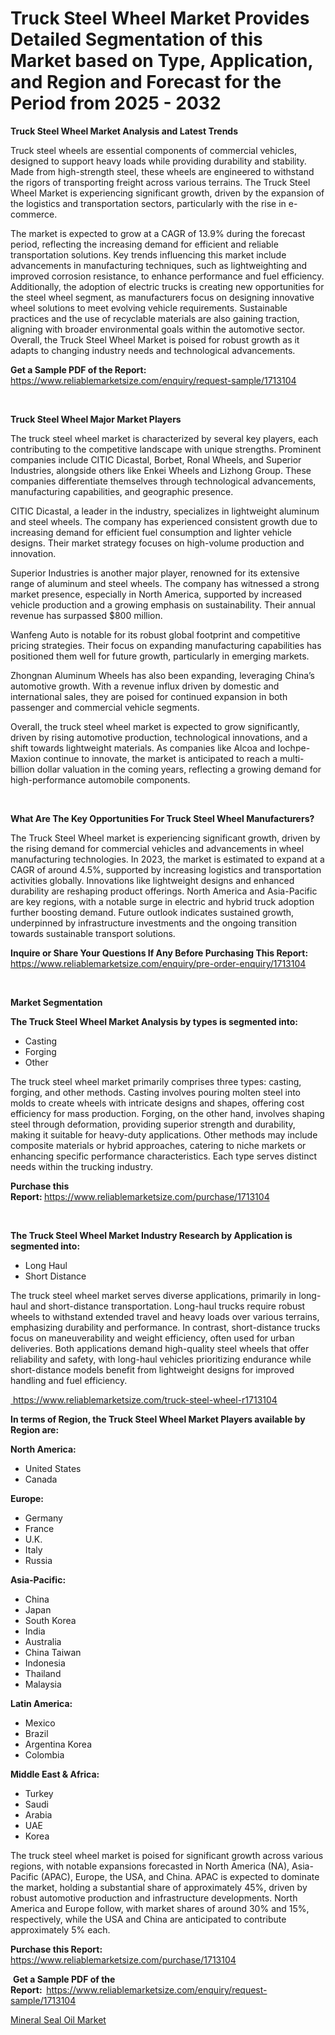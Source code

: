 <p><h1>Truck Steel Wheel Market Provides Detailed Segmentation of this Market based on Type, Application, and Region and Forecast for the Period from 2025 - 2032</h1></p><p><strong>Truck Steel Wheel Market Analysis and Latest Trends</strong></p>
<p><p>Truck steel wheels are essential components of commercial vehicles, designed to support heavy loads while providing durability and stability. Made from high-strength steel, these wheels are engineered to withstand the rigors of transporting freight across various terrains. The Truck Steel Wheel Market is experiencing significant growth, driven by the expansion of the logistics and transportation sectors, particularly with the rise in e-commerce. </p><p>The market is expected to grow at a CAGR of 13.9% during the forecast period, reflecting the increasing demand for efficient and reliable transportation solutions. Key trends influencing this market include advancements in manufacturing techniques, such as lightweighting and improved corrosion resistance, to enhance performance and fuel efficiency. Additionally, the adoption of electric trucks is creating new opportunities for the steel wheel segment, as manufacturers focus on designing innovative wheel solutions to meet evolving vehicle requirements. Sustainable practices and the use of recyclable materials are also gaining traction, aligning with broader environmental goals within the automotive sector. Overall, the Truck Steel Wheel Market is poised for robust growth as it adapts to changing industry needs and technological advancements.</p></p>
<p><strong>Get a Sample PDF of the Report:&nbsp;</strong> <a href="https://www.reliablemarketsize.com/enquiry/request-sample/1713104?utm_campaign=2460&utm_medium=2&utm_source=Github&utm_content=ia&utm_term=28032025&utm_id=truck-steel-wheel">https://www.reliablemarketsize.com/enquiry/request-sample/1713104</a></p>
<p>&nbsp;</p>
<p><strong>Truck Steel Wheel Major Market Players</strong></p>
<p><p>The truck steel wheel market is characterized by several key players, each contributing to the competitive landscape with unique strengths. Prominent companies include CITIC Dicastal, Borbet, Ronal Wheels, and Superior Industries, alongside others like Enkei Wheels and Lizhong Group. These companies differentiate themselves through technological advancements, manufacturing capabilities, and geographic presence.</p><p>CITIC Dicastal, a leader in the industry, specializes in lightweight aluminum and steel wheels. The company has experienced consistent growth due to increasing demand for efficient fuel consumption and lighter vehicle designs. Their market strategy focuses on high-volume production and innovation.</p><p>Superior Industries is another major player, renowned for its extensive range of aluminum and steel wheels. The company has witnessed a strong market presence, especially in North America, supported by increased vehicle production and a growing emphasis on sustainability. Their annual revenue has surpassed $800 million.</p><p>Wanfeng Auto is notable for its robust global footprint and competitive pricing strategies. Their focus on expanding manufacturing capabilities has positioned them well for future growth, particularly in emerging markets.</p><p>Zhongnan Aluminum Wheels has also been expanding, leveraging China’s automotive growth. With a revenue influx driven by domestic and international sales, they are poised for continued expansion in both passenger and commercial vehicle segments.</p><p>Overall, the truck steel wheel market is expected to grow significantly, driven by rising automotive production, technological innovations, and a shift towards lightweight materials. As companies like Alcoa and Iochpe-Maxion continue to innovate, the market is anticipated to reach a multi-billion dollar valuation in the coming years, reflecting a growing demand for high-performance automobile components.</p></p>
<p>&nbsp;</p>
<p><strong>What Are The Key Opportunities For Truck Steel Wheel Manufacturers?</strong></p>
<p><p>The Truck Steel Wheel market is experiencing significant growth, driven by the rising demand for commercial vehicles and advancements in wheel manufacturing technologies. In 2023, the market is estimated to expand at a CAGR of around 4.5%, supported by increasing logistics and transportation activities globally. Innovations like lightweight designs and enhanced durability are reshaping product offerings. North America and Asia-Pacific are key regions, with a notable surge in electric and hybrid truck adoption further boosting demand. Future outlook indicates sustained growth, underpinned by infrastructure investments and the ongoing transition towards sustainable transport solutions.</p></p>
<p><strong>Inquire or Share Your Questions If Any Before Purchasing This Report:</strong> <a href="https://www.reliablemarketsize.com/enquiry/pre-order-enquiry/1713104?utm_campaign=2460&utm_medium=2&utm_source=Github&utm_content=ia&utm_term=28032025&utm_id=truck-steel-wheel">https://www.reliablemarketsize.com/enquiry/pre-order-enquiry/1713104</a></p>
<p>&nbsp;</p>
<p><strong>Market Segmentation</strong></p>
<p><strong>The Truck Steel Wheel Market Analysis by types is segmented into:</strong></p>
<p><ul><li>Casting</li><li>Forging</li><li>Other</li></ul></p>
<p><p>The truck steel wheel market primarily comprises three types: casting, forging, and other methods. Casting involves pouring molten steel into molds to create wheels with intricate designs and shapes, offering cost efficiency for mass production. Forging, on the other hand, involves shaping steel through deformation, providing superior strength and durability, making it suitable for heavy-duty applications. Other methods may include composite materials or hybrid approaches, catering to niche markets or enhancing specific performance characteristics. Each type serves distinct needs within the trucking industry.</p></p>
<p><strong>Purchase this Report:&nbsp;</strong><a href="https://www.reliablemarketsize.com/purchase/1713104?utm_campaign=2460&utm_medium=2&utm_source=Github&utm_content=ia&utm_term=28032025&utm_id=truck-steel-wheel">https://www.reliablemarketsize.com/purchase/1713104</a></p>
<p>&nbsp;</p>
<p><strong>The Truck Steel Wheel Market Industry Research by Application is segmented into:</strong></p>
<p><ul><li>Long Haul</li><li>Short Distance</li></ul></p>
<p><p>The truck steel wheel market serves diverse applications, primarily in long-haul and short-distance transportation. Long-haul trucks require robust wheels to withstand extended travel and heavy loads over various terrains, emphasizing durability and performance. In contrast, short-distance trucks focus on maneuverability and weight efficiency, often used for urban deliveries. Both applications demand high-quality steel wheels that offer reliability and safety, with long-haul vehicles prioritizing endurance while short-distance models benefit from lightweight designs for improved handling and fuel efficiency.</p></p>
<p><a href="https://www.reliablemarketsize.com/truck-steel-wheel-r1713104?utm_campaign=2460&utm_medium=2&utm_source=Github&utm_content=ia&utm_term=28032025&utm_id=truck-steel-wheel">&nbsp;https://www.reliablemarketsize.com/truck-steel-wheel-r1713104</a></p>
<p><strong>In terms of Region, the Truck Steel Wheel Market Players available by Region are:</strong></p>
<p>
    <p> <strong> North America: </strong>
        <ul>
            <li>United States</li>
            <li>Canada</li>
        </ul>
        </p> 
    <p> <strong> Europe: </strong>
        <ul>
            <li>Germany</li>
            <li>France</li>
            <li>U.K.</li>
            <li>Italy</li>
            <li>Russia</li>
        </ul>
        </p> 
    <p> <strong> Asia-Pacific: </strong>
        <ul>
            <li>China</li>
            <li>Japan</li>
            <li>South Korea</li>
            <li>India</li>
            <li>Australia</li>
            <li>China Taiwan</li>
            <li>Indonesia</li>
            <li>Thailand</li>
            <li>Malaysia</li>
        </ul>
        </p> 
    <p> <strong> Latin America: </strong>
        <ul>
            <li>Mexico</li>
            <li>Brazil</li>
            <li>Argentina Korea</li>
            <li>Colombia</li>
        </ul>
        </p> 
    <p> <strong> Middle East & Africa: </strong>
        <ul>
            <li>Turkey</li>
            <li>Saudi</li>
            <li>Arabia</li>
            <li>UAE</li>
            <li>Korea</li>
        </ul>
    </p>
    </p>
<p><p>The truck steel wheel market is poised for significant growth across various regions, with notable expansions forecasted in North America (NA), Asia-Pacific (APAC), Europe, the USA, and China. APAC is expected to dominate the market, holding a substantial share of approximately 45%, driven by robust automotive production and infrastructure developments. North America and Europe follow, with market shares of around 30% and 15%, respectively, while the USA and China are anticipated to contribute approximately 5% each.</p></p>
<p><strong>Purchase this Report: </strong><a href="https://www.reliablemarketsize.com/purchase/1713104?utm_campaign=2460&utm_medium=2&utm_source=Github&utm_content=ia&utm_term=28032025&utm_id=truck-steel-wheel">https://www.reliablemarketsize.com/purchase/1713104</a></p>
<p>&nbsp;<strong>Get a Sample PDF of the Report:&nbsp;&nbsp;</strong><a href="https://www.reliablemarketsize.com/enquiry/request-sample/1713104?utm_campaign=2460&utm_medium=2&utm_source=Github&utm_content=ia&utm_term=28032025&utm_id=truck-steel-wheel">https://www.reliablemarketsize.com/enquiry/request-sample/1713104</a></p>
<p><strong></strong></p>
<p><p><a href="https://github.com/abbislposival/Market-Research-Report-List-2/blob/main/mineral-seal-oil-market.md?utm_campaign=2460&utm_medium=2&utm_source=Github&utm_content=ia&utm_term=28032025&utm_id=truck-steel-wheel">Mineral Seal Oil Market</a></p></p>